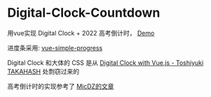 # Digital-Clock-Countdown

用vue实现 Digital Clock + 2022 高考倒计时， [Demo](https://eqvpkbz.github.io/clock/index.html)

进度条采用: [vue-simple-progress](https://github.com/dzwillia/vue-simple-progress)

Digital Clock 和大体的 CSS  是从 [Digital Clock with Vue.js - Toshiyuki TAKAHASH](https://codepen.io/gau/pen/LjQwGp) 处剽窃过来的

高考倒计时的实现参考了 [MicDZ的文章](https://www.micdz.cn/article/time/)
